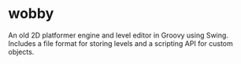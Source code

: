 # wobby

An old 2D platformer engine and level editor in Groovy using Swing.
Includes a file format for storing levels and a scripting API for custom objects.
